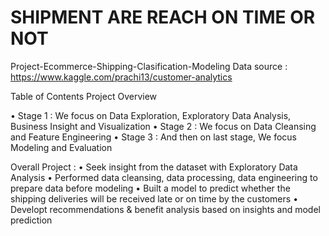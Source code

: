 # SHIPMENT ARE REACH ON TIME OR NOT
Project-Ecommerce-Shipping-Clasification-Modeling
Data source : https://www.kaggle.com/prachi13/customer-analytics



Table of Contents
Project Overview

• Stage 1 : We focus on Data Exploration, Exploratory Data Analysis, Business Insight and Visualization
• Stage 2 : We focus on Data Cleansing and Feature Engineering
• Stage 3 : And then on last stage, We focus Modeling and Evaluation


Overall Project :
• Seek insight from the dataset with Exploratory Data Analysis
• Performed data cleansing, data processing, data engineering to prepare data before modeling
• Built a model to predict whether the shipping deliveries will be received late or on time by the customers
• Developt recommendations & benefit analysis based on insights and model prediction
